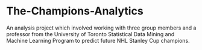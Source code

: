# The-Champions-Analytics
An analysis project which involved working with three group members and a professor from the University of Toronto Statistical Data Mining and Machine Learning Program to predict future NHL Stanley Cup champions.
